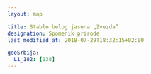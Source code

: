 ```yaml
---
layout: map

title: Stablo belog jasena „Zvezda”
designation: Spomenik prirode
last_modified_at: 2018-07-29T18:32:15+02:00

geoSrbija:
  L1_182: [138]
---
```

